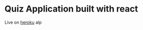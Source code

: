 # Quiz Application built with react
Live on [heroku](http://tranquil-beyond-43849.herokuapp.com/)
alp

